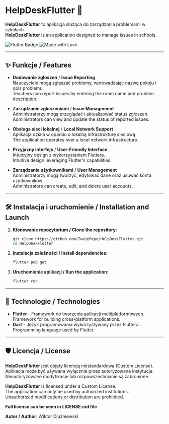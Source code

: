 # HelpDeskFlutter 🚀

**HelpDeskFlutter** to aplikacja służąca do zarządzania problemami w szkołach.  
**HelpDeskFlutter** is an application designed to manage issues in schools.

![Flutter Badge](https://img.shields.io/badge/Flutter-Framework-blue?style=for-the-badge&logo=flutter)
![Made with Love](https://img.shields.io/badge/Made%20with-%E2%9D%A4-red?style=for-the-badge)

---

## ✨ Funkcje / Features

- **Dodawanie zgłoszeń** / **Issue Reporting**  
  Nauczyciele mogą zgłaszać problemy, wprowadzając nazwę pokoju i opis problemu.  
  Teachers can report issues by entering the room name and problem description.

- **Zarządzanie zgłoszeniami** / **Issue Management**  
  Administratorzy mogą przeglądać i aktualizować status zgłoszeń.  
  Administrators can view and update the status of reported issues.

- **Obsługa sieci lokalnej** / **Local Network Support**  
  Aplikacja działa w oparciu o lokalną infrastrukturę sieciową.  
  The application operates over a local network infrastructure.

- **Przyjazny interfejs** / **User-Friendly Interface**  
  Intuicyjny design z wykorzystaniem Fluttera.  
  Intuitive design leveraging Flutter's capabilities.

- **Zarządzanie użytkownikami** / **User Management**  
  Administratorzy mogą tworzyć, edytować dane oraz usuwać konta użytkowników.  
  Administrators can create, edit, and delete user accounts.


---

## 🛠 Instalacja i uruchomienie / Installation and Launch

1. **Klonowanie repozytorium / Clone the repository**:  
   ```bash
   git clone https://github.com/TwojeRepo/HelpDeskFlutter.git
   cd HelpDeskFlutter
2. **Instalacja zależności / Install dependencies**:
   ```bash
   flutter pub get
3. **Uruchomienie aplikacji / Run the application**:
   ```bash
   flutter run
   ```



---

## 🌟 Technologie / Technologies

- **Flutter** - Framework do tworzenia aplikacji multiplatformowych.  
  Framework for building cross-platform applications.
- **Dart** - Język programowania wykorzystywany przez Fluttera.  
  Programming language used by Flutter.

---

## 🛡 Licencja / License

**HelpDeskFlutter** jest objęty licencją niestandardową (Custom License).  
Aplikacja może być używana wyłącznie przez autoryzowane instytucje.  
Nieautoryzowane modyfikacje lub rozpowszechnianie są zabronione.  

**HelpDeskFlutter** is licensed under a Custom License.  
The application can only be used by authorized institutions.  
Unauthorized modifications or distribution are prohibited.

**Full license can be seen in LICENSE.md file**

**Autor / Author**: Wiktor Dłużniewski
